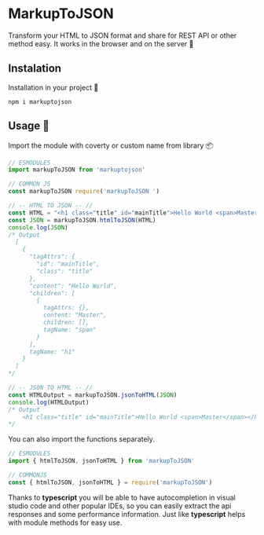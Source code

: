 # MarkupToJSON

Transform your HTML to JSON format and share for REST API or other method easy. It works in the browser and on the server 🧭

## Instalation
Installation in your project 📁

```console
npm i markuptojson
```
## Usage  🎯
Import the module with coverty or custom name from library  📦
```javascript
// ESMODULES
import markupToJSON from 'markuptojson'

// COMMON JS
const markupToJSON require('markupToJSON ')

// -- HTML TO JSON -- //
const HTML = "<h1 class="title" id="mainTitle">Hello World <span>Master</span></h1>"
const JSON = markupToJSON.htmlToJSON(HTML)
console.log(JSON)
/* Output
  [
    {
      "tagAttrs": {
        "id": "mainTitle",
        "class": "title"
      },
      "content": "Hello World",
      "children": [
        {
          tagAttrs: {},
          content: "Master",
          children: [],
          tagName: "span"
        }
      ],
      tagName: "h1"
    }
  ]
*/

// -- JSON TO HTML -- //
const HTMLOutput = markupToJSON.jsonToHTML(JSON)
console.log(HTMLOutput)
/* Output
	<h1 class="title" id="mainTitle">Hello World <span>Master</span></h1>
*/
```
You can also import the functions separately.
```javascript
// ESMODULES
import { htmlToJSON, jsonToHTML } from 'markupToJSON'

// COMMONJS
const { htmlToJSON, jsonToHTML } = require('markupToJSON')
```
Thanks to **typescript** you will be able to have autocompletion in visual studio code and other popular IDEs, so you can easily extract the api responses and some performance information. Just like **typescript** helps with module methods for easy use.